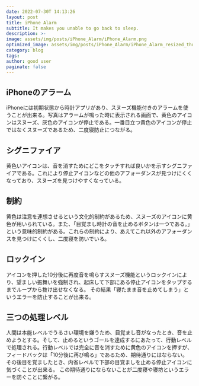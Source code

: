```yaml
---
date: 2022-07-30T 14:13:26
layout: post
title: iPhone Alarm
subtitle: It makes you unable to go back to sleep.
description: >-
image: assets/img/posts/iPhone_Alarm/iPhone_Alarm.png
optimized_image: assets/img/posts/iPhone_Alarm/iPhone_Alarm_resized_thumbnail.png
category: blog
tags: 
author: good user
paginate: false
---
```


## iPhoneのアラーム

iPhoneには初期状態から時計アプリがあり、スヌーズ機能付きのアラームを使うことが出来る。写真はアラームが鳴った時に表示される画面で、黄色のアイコンはスヌーズ、灰色のアイコンが停止である。一番目立つ黄色のアイコンが停止ではなくスヌーズであるため、二度寝防止につながる。


## シグニファイア

黄色いアイコンは、音を消すためにどこをタッチすれば良いかを示すシグニファイアである。これにより停止アイコンなどの他のアフォーダンスが見つけにくくなっており、スヌーズを見つけやすくなっている。


## 制約

黄色は注意を連想させるという文化的制約があるため、スヌーズのアイコンに黄色が用いられている。また、「目覚まし時計の音を止めるボタンは一つである。」という意味的制約がある。これらの制約により、あえてこれ以外のアフォーダンスを見つけにくくし、二度寝を防いでいる。

## ロックイン

アイコンを押した10分後に再度音を鳴らすスヌーズ機能というロックインにより、望ましい振舞いを強制され、起床して下部にある停止アイコンをタップするまでループから抜け出せなくなる。
その結果「寝たまま音を止めてしまう」というエラーを防止することが出来る。


## 三つの処理レベル

人間は本能レベルでうるさい環境を嫌うため、目覚まし音がなったとき、音を止めようとする。そして、止めるというゴールを達成するにあたって、行動レベルで処理される。行動レベルでは完全に音を消すために黄色のアイコンを押すが、フィードバックは「10分後に再び鳴る」であるため、期待通りにはならない。
その後目を覚ましたとき、内省レベルで下部の目覚ましを止める停止アイコンに気づくことが出来る。
この期待通りにならないことが二度寝や寝坊というエラーを防ぐことに繋がる。
